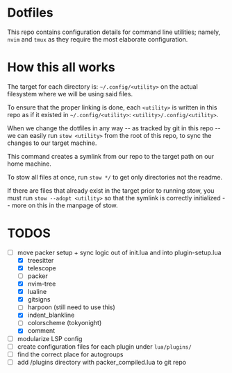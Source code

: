 # Dotfiles

This repo contains configuration details for command line utilities; namely, `nvim` and `tmux` as
they require the most elaborate configuration. 

# How this all works
The target for each directory is: `~/.config/<utility>` on the actual filesystem where
we will be using said files.

To ensure that the proper linking is done, each `<utility>` is written in this repo as if 
it existed in `~/.config/<utility>`: `<utility>/.config/<utility>`.

When we change the dotfiles in any way -- as tracked by git in this repo -- we can easily run 
`stow <utility>` from the root of this repo, to sync the changes to our target machine.

This command creates a symlink from our repo to the target path on our home machine.

To stow all files at once, run `stow */` to get only directories not the readme.

If there are files that already exist in the target prior to running stow, you must run `stow --adopt <utility>` so that the symlink is correctly initialized -- more on this in the manpage of stow.

# TODOS
- [ ] move packer setup + sync logic out of init.lua and into plugin-setup.lua
	- [x] treesitter
	- [x] telescope
	- [ ] packer
	- [x] nvim-tree
	- [x] lualine
	- [x] gitsigns
	- [ ] harpoon (still need to use this)
	- [x] indent_blankline
	- [ ] colorscheme (tokyonight)
	- [x] comment
- [ ] modularize LSP config
- [ ] create configuration files for each plugin under `lua/plugins/`
- [ ] find the correct place for autogroups
- [ ] add /plugins directory with packer_compiled.lua to git repo 

